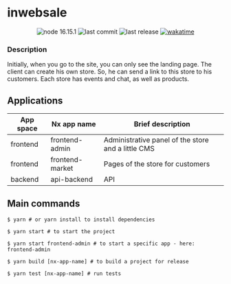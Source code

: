 # inwebsale

<div id="header" align="center">
    <img src="https://img.shields.io/badge/node-16.15.1-darkgreen" alt="node 16.15.1">
    <img src="https://img.shields.io/github/last-commit/kulichkoff/inwebsale" alt="last commit">
    <img src="https://img.shields.io/github/v/release/kulichkoff/inwebsale?include_prereleases" alt="last release">
    <a href="https://wakatime.com/badge/user/481c089a-2595-4a01-9701-25d6438495eb/project/866cffe1-059c-4d5b-b4d9-083fdf6a6659">
      <img src="https://wakatime.com/badge/user/481c089a-2595-4a01-9701-25d6438495eb/project/866cffe1-059c-4d5b-b4d9-083fdf6a6659.svg"
        alt="wakatime">
    </a>
</div>

### Description

Initially, when you go to the site, you can only see the landing page. The client can create his own
store. So, he can send a link to this store to his customers. Each store has events and chat, as
well as products.

## Applications

| App space | Nx app name     | Brief description                                  |
| --------- | --------------- | -------------------------------------------------- |
| frontend  | frontend-admin  | Administrative panel of the store and a little CMS |
| frontend  | frontend-market | Pages of the store for customers                   |
| backend   | api-backend     | API                                                |

## Main commands

```shell
$ yarn # or yarn install to install dependencies

$ yarn start # to start the project

$ yarn start frontend-admin # to start a specific app - here: frontend-admin

$ yarn build [nx-app-name] # to build a project for release

$ yarn test [nx-app-name] # run tests
```
